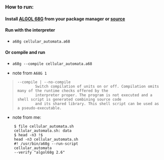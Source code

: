 ### How to run:

#### Install [ALGOL 68G](https://en.wikipedia.org/wiki/ALGOL_68G) from your package manager or [source](http://jmvdveer.home.xs4all.nl/algol.html)

#### Run with the interpreter
- `a68g cellular_automata.a68`

#### Or compile and run
- `a68g --compile cellular_automata.a68`

- note from `A68G 1`
>     --compile | --no-compile
>             Switch compilation of units on or off. Compilation omits many of the runtime checks offered by the
>             interpreter proper. The program is not executed and a shell script is generated combining source code
>             and its shared library. This shell script can be used as a pseudo-executable.

- note from me:
```
    $ file cellular_automata.sh
    cellular_automata.sh: data
    $ head -n3 !$
    head -n3 cellular_automata.sh
    #! /usr/bin/a68g --run-script
    cellular_automata
    --verify "algol68g 2.6"
```
